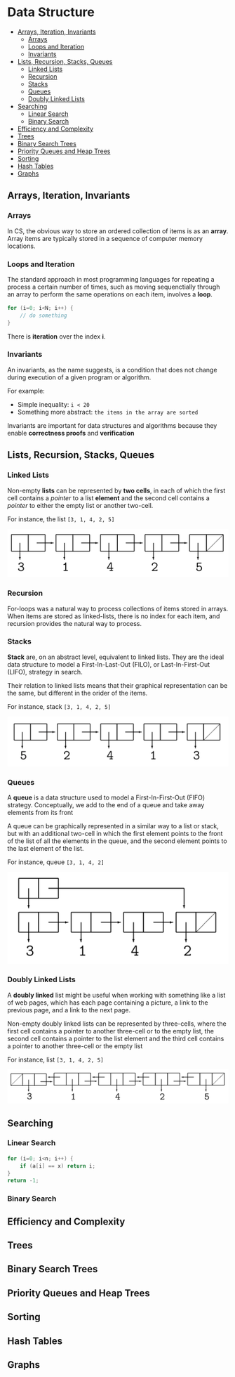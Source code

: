 # Data Structure

- [Arrays, Iteration, Invariants](#arrays-iteration-invariants)
  - [Arrays](#arrays)
  - [Loops and Iteration](#loops-and-iteration)
  - [Invariants](#invariants)
- [Lists, Recursion, Stacks, Queues](#lists-recursion-stacks-queues)
  - [Linked Lists](#linked-lists)
  - [Recursion](#recursion)
  - [Stacks](#stacks)
  - [Queues](#queues)
  - [Doubly Linked Lists](#doubly-linked-lists)
- [Searching](#searching)
  - [Linear Search](#linear-search)
  - [Binary Search](#binary-search)
- [Efficiency and Complexity](#efficiency-and-complexity)
- [Trees](#trees)
- [Binary Search Trees](#binary-search-trees)
- [Priority Queues and Heap Trees](#priority-queues-and-heap-trees)
- [Sorting](#sorting)
- [Hash Tables](#hash-tables)
- [Graphs](#graphs)

## Arrays, Iteration, Invariants

### Arrays

In CS, the obvious way to store an ordered collection of items is as an **array**. Array items are typically stored in a sequence of computer memory locations.

### Loops and Iteration

The standard approach in most programming languages for repeating a process a certain number of times, such as moving sequenctially through an array to perform the same operations on each item, involves a **loop**.

```java
for (i=0; i<N; i++) {
    // do something
}
```

There is **iteration** over the index **i**.

### Invariants

An invariants, as the name suggests, is a condition that does not change during execution of a given program or algorithm.

For example:

- Simple inequality: `i < 20`
- Something more abstract: `the items in the array are sorted`

Invariants are important for data structures and algorithms because they enable **correctness proofs** and **verification**

## Lists, Recursion, Stacks, Queues

### Linked Lists

Non-empty **lists** can be represented by **two cells**, in each of which the first cell contains a _pointer_ to a list **element** and the second cell contains a _pointer_ to either the empty list or another two-cell.

For instance, the list `[3, 1, 4, 2, 5]`

![Image 1]

### Recursion

For-loops was a natural way to process collections of items stored in arrays. When items are stored as linked-lists, there is no index for each item, and recursion provides the natural way to process.

### Stacks

**Stack** are, on an abstract level, equivalent to linked lists. They are the ideal data structure to model a First-In-Last-Out (FILO), or Last-In-First-Out (LIFO), strategy in search.

Their relation to linked lists means that their graphical representation can be the same, but different in the orider of the items.

For instance, stack `[3, 1, 4, 2, 5]`

![Image 2]

### Queues

A **queue** is a data structure used to model a First-In-First-Out (FIFO) strategy. Conceptually, we add to the end of a queue and take away elements from its front

A queue can be graphically represented in a similar way to a list or stack, but with an additional two-cell in which the first element points to the front of the list of all the elements in the queue, and the second element points to the last element of the list.

For instance, queue `[3, 1, 4, 2]`

![Image 3]

### Doubly Linked Lists

A **doubly linked** list might be useful when working with something like a list of web pages, which has each page containing a picture, a link to the previous page, and a link to the next page.

Non-empty doubly linked lists can be represented by three-cells, where the first cell contains a pointer to another three-cell or to the empty list, the second cell contains a pointer to the list element and the third cell contains a pointer to another three-cell or the empty list

For instance, list `[3, 1, 4, 2, 5]`

![Image 4]

## Searching

### Linear Search

```java
for (i=0; i<n; i++) {
    if (a[i] == x) return i;
}
return -1;
```

### Binary Search

## Efficiency and Complexity

## Trees

## Binary Search Trees

## Priority Queues and Heap Trees

## Sorting

## Hash Tables

## Graphs

[Image 1]: ../img/ds.linked-lists.png
[Image 2]: ../img/ds.stacks.png
[Image 3]: ../img/ds.queues.png
[Image 4]: ../img/ds.doubly-lists.png
